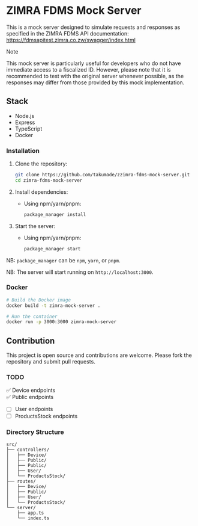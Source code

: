 # ZIMRA FDMS Mock Server

This is a mock server designed to simulate requests and responses as specified in the ZIMRA FDMS API documentation: https://fdmsapitest.zimra.co.zw/swagger/index.html


> [!NOTE]
> This mock server is particularly useful for developers who do not have immediate access to a fiscalized ID. However, please note that it is recommended to test with the original server whenever possible, as the responses may differ from those provided by this mock implementation.

## Stack

- Node.js
- Express
- TypeScript
- Docker

### Installation

1. Clone the repository:
   ```sh
   git clone https://github.com/takumade/zzimra-fdms-mock-server.git
   cd zimra-fdms-mock-server
   ```

2. Install dependencies:
   - Using npm/yarn/pnpm:
     ```sh
     package_manager install
     ```

3. Start the server:
   - Using npm/yarn/pnpm:
     ```sh
     package_manager start
     ```

NB: `package_manager` can be `npm`, `yarn`, or `pnpm`.

NB: The server will start running on `http://localhost:3000`.





### Docker 

```sh
# Build the Docker image
docker build -t zimra-mock-server .

# Run the container
docker run -p 3000:3000 zimra-mock-server
```

## Contribution
This project is open source and contributions are welcome. Please fork the repository and submit pull requests. 

### TODO 
✅ Device endpoints  <br>
✅ Public endpoints  <br>
- [ ] User endpoints
- [ ] ProductsStock endpoints

### Directory Structure

```
src/
├── controllers/
│   ├── Device/
│   ├── Public/
│   ├── Public/
│   ├── User/
│   └── ProductsStock/
├── routes/
│   ├── Device/
│   ├── Public/
│   ├── User/
│   └── ProductsStock/
└── server/
    ├── app.ts
    └── index.ts
```

